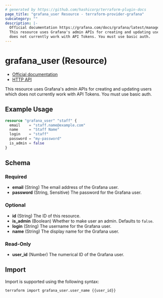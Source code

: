 ```yaml
---
# generated by https://github.com/hashicorp/terraform-plugin-docs
page_title: "grafana_user Resource - terraform-provider-grafana"
subcategory: ""
description: |-
  Official documentation https://grafana.com/docs/grafana/latest/manage-users/server-admin/server-admin-manage-users/HTTP API https://grafana.com/docs/grafana/latest/http_api/user/
  This resource uses Grafana's admin APIs for creating and updating users which
  does not currently work with API Tokens. You must use basic auth.
---
```


# grafana_user (Resource)

* [Official documentation](https://grafana.com/docs/grafana/latest/manage-users/server-admin/server-admin-manage-users/)
* [HTTP API](https://grafana.com/docs/grafana/latest/http_api/user/)

This resource uses Grafana's admin APIs for creating and updating users which
does not currently work with API Tokens. You must use basic auth.

## Example Usage

```terraform
resource "grafana_user" "staff" {
  email    = "staff.name@example.com"
  name     = "Staff Name"
  login    = "staff"
  password = "my-password"
  is_admin = false
}
```

<!-- schema generated by tfplugindocs -->
## Schema

### Required

- **email** (String) The email address of the Grafana user.
- **password** (String, Sensitive) The password for the Grafana user.

### Optional

- **id** (String) The ID of this resource.
- **is_admin** (Boolean) Whether to make user an admin. Defaults to `false`.
- **login** (String) The username for the Grafana user.
- **name** (String) The display name for the Grafana user.

### Read-Only

- **user_id** (Number) The numerical ID of the Grafana user.

## Import

Import is supported using the following syntax:

```shell
terraform import grafana_user.user_name {{user_id}}
```
